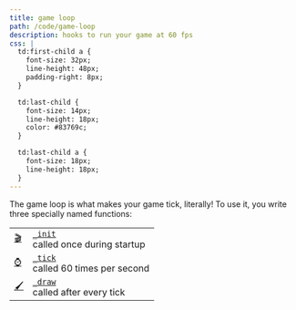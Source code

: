 ```yaml
---
title: game loop
path: /code/game-loop
description: hooks to run your game at 60 fps
css: |
  td:first-child a {
    font-size: 32px;
    line-height: 48px;
    padding-right: 8px;
  }

  td:last-child {
    font-size: 14px;
    line-height: 18px;
    color: #83769c;
  }

  td:last-child a {
    font-size: 18px;
    line-height: 18px;
  }
---
```


The game loop is what makes your game tick, literally! To use it, you write
three specially named functions:

|              |                                                 |
| ------------ | ----------------------------------------------- |
| [🎬][_init]  | [`_init`][_init]<br/>called once during startup |
| [⌚️][_tick] | [`_tick`][_tick]<br/>called 60 times per second |
| [🖌][_draw]   | [`_draw`][_draw]<br />called after every tick   |

[_init]: /code/game-loop/init
[_tick]: /code/game-loop/tick
[_draw]: /code/game-loop/draw
